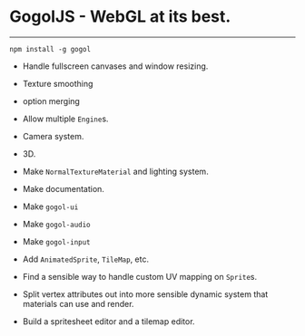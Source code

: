 # GogolJS - WebGL at its best.
------------------------------

```
npm install -g gogol
```

* Handle fullscreen canvases and window resizing.
* Texture smoothing
* option merging

* Allow multiple `Engine`s.
* Camera system.
* 3D.
* Make `NormalTextureMaterial` and lighting system.
* Make documentation.
* Make `gogol-ui`
* Make `gogol-audio`
* Make `gogol-input`
* Add `AnimatedSprite`, `TileMap`, etc.
* Find a sensible way to handle custom UV mapping on `Sprite`s.
* Split vertex attributes out into more sensible dynamic system that materials can use and render.
* Build a spritesheet editor and a tilemap editor.